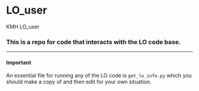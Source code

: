 # LO_user
 KMH LO_user

### This is a repo for code that interacts with the LO code base.

---

#### Important

An essential file for running any of the LO code is `get_lo_info.py` which you should make a copy of and then edit for your own situation.